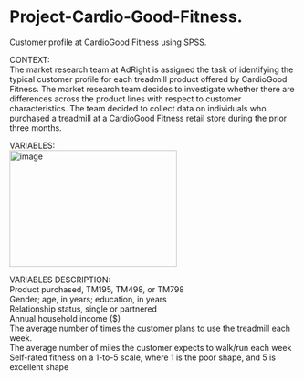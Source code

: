 # Project-Cardio-Good-Fitness. <br/>
Customer profile at CardioGood Fitness using SPSS.<br/>

CONTEXT:<br/>
The market research team at AdRight is assigned the task of identifying the typical customer profile for each treadmill product offered by CardioGood Fitness. The market research team decides to investigate whether there are differences across the product lines with respect to customer characteristics. The team decided to collect data on individuals who purchased a treadmill at a CardioGood Fitness retail store during the prior three months. <br/>

VARIABLES:<br/>
<img width="293" height="204" alt="image" src="https://github.com/user-attachments/assets/66c34f72-1df8-421c-a203-f8a708d62f22" />

VARIABLES DESCRIPTION:<br/>
Product purchased, TM195, TM498, or TM798<br/>
Gender; age, in years; education, in years<br/>
Relationship status, single or partnered<br/>
Annual household income ($)<br/>
The average number of times the customer plans to use the treadmill each week.<br/>
The average number of miles the customer expects to walk/run each week<br/>
Self-rated fitness on a 1-to-5 scale, where 1 is the poor shape, and 5 is excellent shape<br/>

